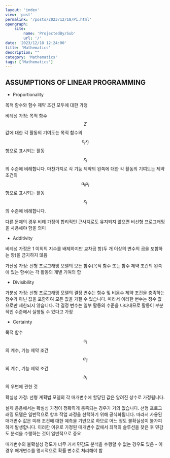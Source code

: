 ```yaml
---
layout: 'index'
view: 'post'
permalink: '/posts/2023/12/18/Pi.html'
opengraph:
    site:
        name: 'ProjectedBy/Sub'
        url: '/'
date: '2023/12/18 12:24:00'
title: 'Mathematics'
description: ""
category: 'Mathematics'
tags: ['Mathematics']
---
```


## ASSUMPTIONS OF LINEAR PROGRAMMING

- Proportionality

목적 함수와 함수 제약 조건 모두에 대한 가정

비례성 가정: 목적 함수 $$ Z $$ 값에 대한 각 활동의 기여도는 목적 함수의 $$ c_j x_j $$ 항으로 표시되는 활동 $$ x_j $$ 의 수준에 비례합니다. 마찬가지로 각 기능 제약의 왼쪽에 대한 각 활동의 기여도는 제약 조건의 $$ a_{ij}x_j $$ 항으로 표시되는 활동 $$ x_j $$의 수준에 비례합니다.

다른 문제의 경우 비례 가정이 합리적인 근사치로도 유지되지 않으면 비선형 프로그래밍을 사용해야 함을 의미

- Additivity

비례성 가정은 1 이외의 지수를 배제하지만 교차곱 항(두 개 이상의 변수의 곱을 포함하는 항)을 금지하지 않음

가산성 가정: 선형 프로그래밍 모델의 모든 함수(목적 함수 또는 함수 제약 조건의 왼쪽에 있는 함수)는 각 활동의 개별 기여의 합

- Divisibility

가분성 가정: 선형 프로그래밍 모델의 결정 변수는 함수 및 비음수 제약 조건을 충족하는 정수가 아닌 값을 포함하여 모든 값을 가질 수 있습니다. 따라서 이러한 변수는 정수 값으로만 제한되지 않습니다. 각 결정 변수는 일부 활동의 수준을 나타내므로 활동이 부분적인 수준에서 실행될 수 있다고 가정

- Certainty

목적 함수 $$ c_j $$ 의 계수, 기능 제약 조건 $$ a_{ij} $$ 의 계수, 기능 제약 조건 $$ b_i $$ 의 우변에 관한 것

확실성 가정: 선형 계획법 모델의 각 매개변수에 할당된 값은 알려진 상수로 가정됩니다.

실제 응용에서는 확실성 가정이 정확하게 충족되는 경우가 거의 없습니다. 선형 프로그래밍 모델은 일반적으로 향후 작업 과정을 선택하기 위해 공식화됩니다. 따라서 사용된 매개변수 값은 미래 조건에 대한 예측을 기반으로 하므로 어느 정도 불확실성이 불가피하게 발생합니다. 이러한 이유로 가정된 매개변수 값에서 최적의 솔루션을 찾은 후 민감도 분석을 수행하는 것이 일반적으로 중요

매개변수의 불확실성 정도가 너무 커서 민감도 분석을 수행할 수 없는 경우도 있음 - 이 경우 매개변수를 명시적으로 확률 변수로 처리해야 함

